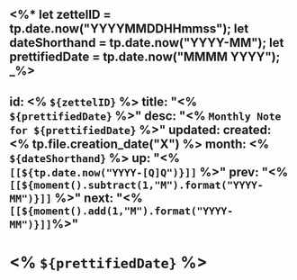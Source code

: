 <%*
	let zettelID = tp.date.now("YYYYMMDDHHmmss");
	let dateShorthand = tp.date.now("YYYY-MM");
	let prettifiedDate = tp.date.now("MMMM YYYY");
_%>
---
id: <% `${zettelID}` %>
title: "<% `${prettifiedDate}` %>"
desc: "<% `Monthly Note for ${prettifiedDate}` %>"
updated: 
created: <% tp.file.creation_date("X") %>
month: <% `${dateShorthand}` %>
up: "<% `[[${tp.date.now("YYYY-[Q]Q")}]]` %>"
prev: "<% `[[${moment().subtract(1,"M").format("YYYY-MM")}]]` %>"
next: "<% `[[${moment().add(1,"M").format("YYYY-MM")}]]`%>"
---

# <% `${prettifiedDate}` %>